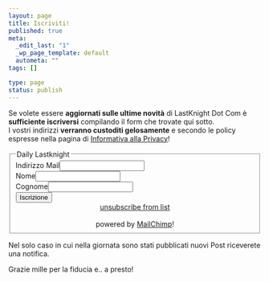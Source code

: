 ```yaml
--- 
layout: page
title: Iscriviti!
published: true
meta: 
  _edit_last: "1"
  _wp_page_template: default
  autometa: ""
tags: []

type: page
status: publish
---
```

Se volete essere **aggiornati sulle ultime novità** di LastKnight Dot Com è **sufficiente iscriversi** compilando il form che trovate qui sotto.  
I vostri indirizzi **verranno custoditi gelosamente** e secondo le policy espresse nella pagina di [Informativa alla Privacy](/privacy)!  

<div id="mc_signup_container"><a name="mc_signup_form"></a><form method="post" action="/#mc_signup_form" id="mc_signup_form"><fieldset class="mc_custom_border"><legend>Daily Lastknight</legend><input type="hidden" id="mc_submit_type" name="mc_submit_type" value="html"/><div class="updated" id="mc_message"></div><div class="mc_merge_var"><label for="mc_mv_EMAIL" class="mc_var_label">Indirizzo Mail</label><input type="text" size="18" value="" name="mc_mv_EMAIL" id="mc_mv_EMAIL" class="mc_input"/></div><div class="mc_merge_var"><label for="mc_mv_FNAME" class="mc_var_label">Nome</label><input type="text" size="18" value="" name="mc_mv_FNAME" id="mc_mv_FNAME" class="mc_input"/></div><div class="mc_merge_var"><label for="mc_mv_LNAME" class="mc_var_label">Cognome</label><input type="text" size="18" value="" name="mc_mv_LNAME" id="mc_mv_LNAME" class="mc_input"/></div><div class="mc_signup_submit"><input type="submit" name="mc_signup_submit" id="mc_signup_submit" value="Iscrizione" class="button"/>
</div><div id="mc_unsub_link" align="center"><a href="http://list-manage.com/unsubscribe/?u=7e6c4b86b20b9fa1fa57d4c5c&amp;id=be5f56af59" target="_blank">unsubscribe from list</a></div><br/><div id="mc_display_rewards" align="center">powered by <a href="http://www.mailchimp.com/affiliates/?aid=7e6c4b86b20b9fa1fa57d4c5c&amp;afl=1">MailChimp</a>!</div></fieldset></form></div>
  
Nel solo caso in cui nella giornata sono stati pubblicati nuovi Post riceverete una notifica.  
  
Grazie mille per la fiducia e.. a presto! 
